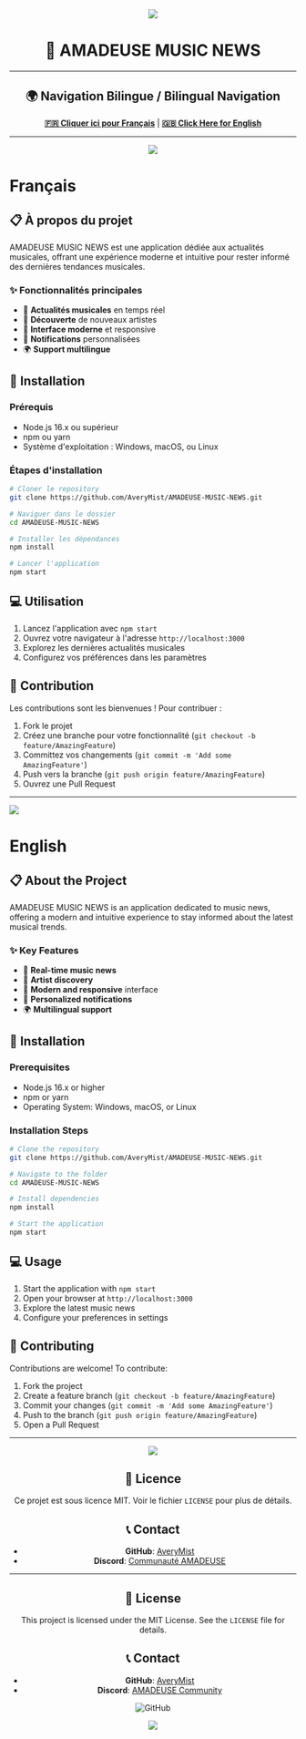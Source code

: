 <div align="center">

<img src="https://capsule-render.vercel.app/api?type=waving&color=6366F1&height=120&section=header&text=AMADEUSE%20MUSIC%20NEWS&fontSize=50&fontColor=ffffff&animation=twinkling"/>

# 🎵 AMADEUSE MUSIC NEWS

---

## 🌍 **Navigation Bilingue / Bilingual Navigation**

**[🇫🇷 Cliquer ici pour Français](#français)** | **[🇬🇧 Click Here for English](#english)**

---

<img src="https://user-images.githubusercontent.com/73097560/115834477-dbab4500-a447-11eb-908a-139a6edaec5c.gif">

</div>

# Français

## 📋 **À propos du projet**

AMADEUSE MUSIC NEWS est une application dédiée aux actualités musicales, offrant une expérience moderne et intuitive pour rester informé des dernières tendances musicales.

### ✨ **Fonctionnalités principales**
- 📰 **Actualités musicales** en temps réel
- 🎵 **Découverte** de nouveaux artistes
- 📱 **Interface moderne** et responsive
- 🔔 **Notifications** personnalisées
- 🌍 **Support multilingue**

## 🚀 **Installation**

### Prérequis
- Node.js 16.x ou supérieur
- npm ou yarn
- Système d'exploitation : Windows, macOS, ou Linux

### Étapes d'installation

```bash
# Cloner le repository
git clone https://github.com/AveryMist/AMADEUSE-MUSIC-NEWS.git

# Naviguer dans le dossier
cd AMADEUSE-MUSIC-NEWS

# Installer les dépendances
npm install

# Lancer l'application
npm start
```

## 💻 **Utilisation**

1. Lancez l'application avec `npm start`
2. Ouvrez votre navigateur à l'adresse `http://localhost:3000`
3. Explorez les dernières actualités musicales
4. Configurez vos préférences dans les paramètres

## 🤝 **Contribution**

Les contributions sont les bienvenues ! Pour contribuer :

1. Fork le projet
2. Créez une branche pour votre fonctionnalité (`git checkout -b feature/AmazingFeature`)
3. Committez vos changements (`git commit -m 'Add some AmazingFeature'`)
4. Push vers la branche (`git push origin feature/AmazingFeature`)
5. Ouvrez une Pull Request

---

<img src="https://user-images.githubusercontent.com/73097560/115834477-dbab4500-a447-11eb-908a-139a6edaec5c.gif">

# English

## 📋 **About the Project**

AMADEUSE MUSIC NEWS is an application dedicated to music news, offering a modern and intuitive experience to stay informed about the latest musical trends.

### ✨ **Key Features**
- 📰 **Real-time music news**
- 🎵 **Artist discovery**
- 📱 **Modern and responsive** interface
- 🔔 **Personalized notifications**
- 🌍 **Multilingual support**

## 🚀 **Installation**

### Prerequisites
- Node.js 16.x or higher
- npm or yarn
- Operating System: Windows, macOS, or Linux

### Installation Steps

```bash
# Clone the repository
git clone https://github.com/AveryMist/AMADEUSE-MUSIC-NEWS.git

# Navigate to the folder
cd AMADEUSE-MUSIC-NEWS

# Install dependencies
npm install

# Start the application
npm start
```

## 💻 **Usage**

1. Start the application with `npm start`
2. Open your browser at `http://localhost:3000`
3. Explore the latest music news
4. Configure your preferences in settings

## 🤝 **Contributing**

Contributions are welcome! To contribute:

1. Fork the project
2. Create a feature branch (`git checkout -b feature/AmazingFeature`)
3. Commit your changes (`git commit -m 'Add some AmazingFeature'`)
4. Push to the branch (`git push origin feature/AmazingFeature`)
5. Open a Pull Request

---

<div align="center">

<img src="https://user-images.githubusercontent.com/73097560/115834477-dbab4500-a447-11eb-908a-139a6edaec5c.gif">

## 📄 **Licence**

Ce projet est sous licence MIT. Voir le fichier `LICENSE` pour plus de détails.

## 📞 **Contact**

- **GitHub**: [AveryMist](https://github.com/AveryMist)
- **Discord**: [Communauté AMADEUSE](https://discord.gg/GEZCQwczMY)

---

## 📄 **License**

This project is licensed under the MIT License. See the `LICENSE` file for details.

## 📞 **Contact**

- **GitHub**: [AveryMist](https://github.com/AveryMist)
- **Discord**: [AMADEUSE Community](https://discord.gg/GEZCQwczMY)

![GitHub](https://img.shields.io/badge/Made_with-❤️_by_AveryMyst-6366F1?style=for-the-badge)

<img src="https://capsule-render.vercel.app/api?type=waving&color=6366F1&height=120&section=footer&text=Merci%20!%20Thank%20you%20!&fontSize=30&fontColor=ffffff&animation=twinkling"/>

</div>

